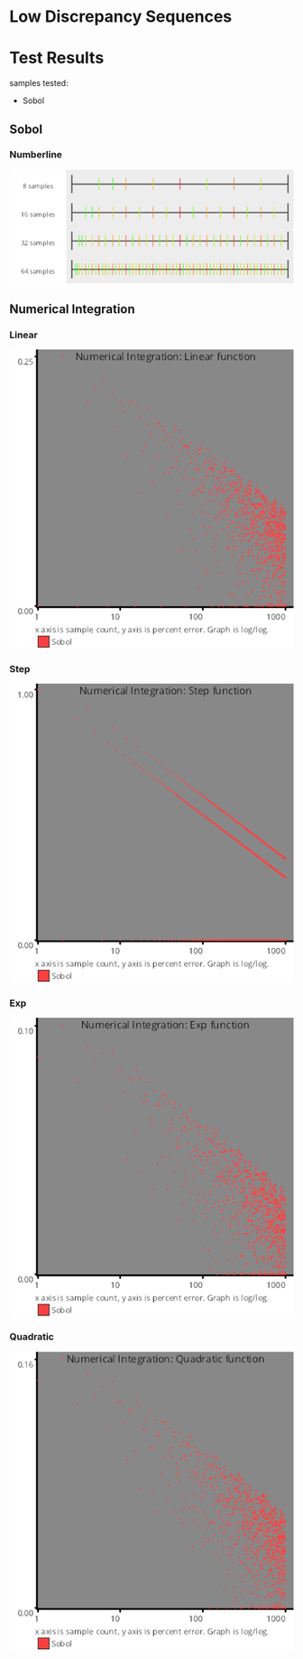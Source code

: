 # Low Discrepancy Sequences

# Test Results

 samples tested:

* Sobol

## Sobol

### Numberline

![Sobol](../../../samples/_1d/lds/MakeNumberline_Sobol.png)  

## Numerical Integration

### Linear

![lds](../../../samples/_1d/lds/Linear.png)  

### Step

![lds](../../../samples/_1d/lds/Step.png)  

### Exp

![lds](../../../samples/_1d/lds/Exp.png)  

### Quadratic

![lds](../../../samples/_1d/lds/Quadratic.png)  

